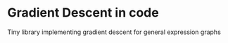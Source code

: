 # Gradient Descent in code

Tiny library implementing gradient descent for general expression graphs
